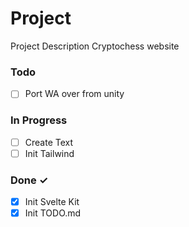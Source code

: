 # Project

Project Description
Cryptochess website

### Todo

- [ ] Port WA over from unity

### In Progress

- [ ] Create Text
- [ ] Init Tailwind

### Done ✓

- [x] Init Svelte Kit
- [x] Init TODO.md
